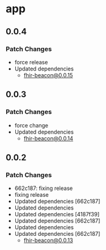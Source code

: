 # app

## 0.0.4

### Patch Changes

- force release
- Updated dependencies
    - fhir-beacon@0.0.15

## 0.0.3

### Patch Changes

- force change
- Updated dependencies
    - fhir-beacon@0.0.14

## 0.0.2

### Patch Changes

- 662c187: fixing release
- fixing release
- Updated dependencies [662c187]
- Updated dependencies
- Updated dependencies [4187f39]
- Updated dependencies [662c187]
- Updated dependencies
- Updated dependencies [662c187]
    - fhir-beacon@0.0.13
